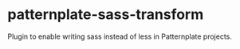 # patternplate-sass-transform

Plugin to enable writing sass instead of less in Patternplate projects.
